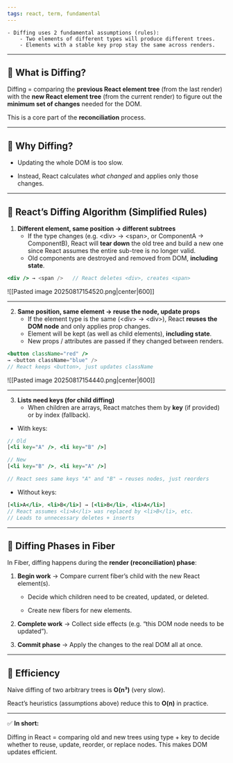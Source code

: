 ```yaml
---
tags: react, term, fundamental
---
```


```ad-important
- Diffing uses 2 fundamental assumptions (rules):
	- Two elements of different types will produce different trees.
	- Elements with a stable key prop stay the same across renders.
```

---

## **🔹 What is Diffing?**

Diffing = comparing the **previous React element tree** (from the last render) with the **new React element tree** (from the current render) to figure out the **minimum set of changes** needed for the DOM.


This is a core part of the **reconciliation** process.

---

## **🔹 Why Diffing?**

- Updating the whole DOM is too slow.
    
- Instead, React calculates _what changed_ and applies only those changes.
    

---

## **🔹 React’s Diffing Algorithm (Simplified Rules)**

1. **Different element, same position → different subtrees**
    - If the type changes (e.g. \<div> → \<span>, or ComponentA → ComponentB), React will **tear down** the old tree and build a new one since React assumes the entire sub-tree is no longer valid.
    - Old components are destroyed and removed from DOM, **including state**.

```jsx
<div /> → <span />   // React deletes <div>, creates <span>
```

![[Pasted image 20250817154520.png|center|600]]

---

2. **Same position, same element → reuse the node, update props**
    - If the element type is the same (\<div> → \<div>), React **reuses the DOM node** and only applies prop changes.
    - Element will be kept (as well as child elements), **including state**.
    - New props / attributes are passed if they changed between renders.

```jsx
<button className="red" /> 
→ <button className="blue" />
// React keeps <button>, just updates className
```

![[Pasted image 20250817154440.png|center|600]]

---

3. **Lists need keys (for child diffing)**
    - When children are arrays, React matches them by **key** (if provided) or by index (fallback).

- With keys:
```jsx
// Old
[<li key="A" />, <li key="B" />]

// New
[<li key="B" />, <li key="A" />]

// React sees same keys "A" and "B" → reuses nodes, just reorders
```

- Without keys:
```jsx
[<li>A</li>, <li>B</li>] → [<li>B</li>, <li>A</li>]
// React assumes <li>A</li> was replaced by <li>B</li>, etc.
// Leads to unnecessary deletes + inserts
```

---

## **🔹 Diffing Phases in Fiber**

  

In Fiber, diffing happens during the **render (reconciliation) phase**:

1. **Begin work** → Compare current fiber’s child with the new React element(s).
    
    - Decide which children need to be created, updated, or deleted.
        
    - Create new fibers for new elements.
        
    
2. **Complete work** → Collect side effects (e.g. “this DOM node needs to be updated”).
    
3. **Commit phase** → Apply the changes to the real DOM all at once.
    

---

## **🔹 Efficiency**

  

Naive diffing of two arbitrary trees is **O(n³)** (very slow).

React’s heuristics (assumptions above) reduce this to **O(n)** in practice.

---

✅ **In short:**

Diffing in React = comparing old and new trees using type + key to decide whether to reuse, update, reorder, or replace nodes. This makes DOM updates efficient.